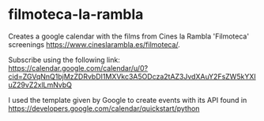 # filmoteca-la-rambla

Creates a google calendar with the films from Cines la Rambla 'Filmoteca' screenings https://www.cineslarambla.es/filmoteca/. 

Subscribe using the following link:
https://calendar.google.com/calendar/u/0?cid=ZGVqNnQ1bjMzZDRvbDI1MXVkc3A5ODcza2tAZ3JvdXAuY2FsZW5kYXIuZ29vZ2xlLmNvbQ

I used the template given by Google to create events with its API found in https://developers.google.com/calendar/quickstart/python
